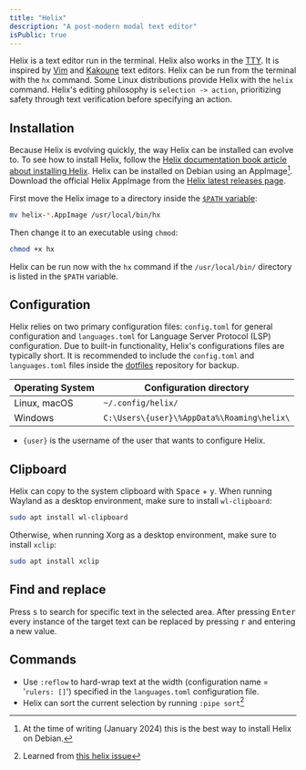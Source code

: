 ```yaml
---
title: "Helix"
description: "A post-modern modal text editor"
isPublic: true
---
```


Helix is a text editor run in the terminal. Helix also works in the [TTY](tty).
It is inspired by [Vim](https://www.vim.org/) and 
[Kakoune](https://kakoune.org/) text editors. Helix can be run from the
terminal with the `hx` command. Some Linux distributions provide Helix with
the `helix` command. Helix's editing philosophy is `selection -> action`,
prioritizing safety through text verification before specifying an action.

## Installation

Because Helix is evolving quickly, the way Helix can be installed can evolve to.
To see how to install Helix, follow the
[Helix documentation book article about installing Helix](https://docs.helix-editor.com/install.html).
Helix can be installed on Debian using an AppImage[^1]. Download the official
Helix AppImage from the [Helix latest releases page](https://github.com/helix-editor/helix/releases).

[^1]: At the time of writing (January 2024) this is the best way to install Helix on Debian.

First move the Helix image to a directory inside the
[`$PATH` variable](path-variable):

```sh
mv helix-*.AppImage /usr/local/bin/hx
```

Then change it to an executable using `chmod`:

```sh
chmod +x hx
```

Helix can be run now with the `hx` command if the `/usr/local/bin/` directory is
listed in the `$PATH` variable.

## Configuration

Helix relies on two primary configuration files: `config.toml` for general
configuration and `languages.toml` for Language Server Protocol (LSP)
configuration. Due to built-in functionality, Helix's configurations files
are typically short. It is recommended to include the `config.toml` and
`languages.toml` files inside the [dotfiles](dotfiles) repository for backup.

| Operating System | Configuration directory                    |
|------------------|--------------------------------------------|
| Linux, macOS     | `~/.config/helix/`                         |
| Windows          | `C:\Users\{user}\%AppData%\Roaming\helix\` |

* `{user}` is the username of the user that wants to configure Helix.

## Clipboard

Helix can copy to the system clipboard with <kbd>Space</kbd> + <kbd>y</kbd>.
When running Wayland as a desktop environment, make sure to install
`wl-clipboard`:

```sh
sudo apt install wl-clipboard
```

Otherwise, when running Xorg as a desktop environment, make sure to install
`xclip`:

```sh
sudo apt install xclip
```

## Find and replace

Press <kbd>s</kbd> to search for specific text in the selected area. After
pressing <kbd>Enter</kbd> every instance of the target text can be replaced
by pressing <kbd>r</kbd> and entering a new value.

## Commands

* Use `:reflow` to hard-wrap text at the width (configuration name = '`rulers:
  []`') specified in the `languages.toml` configuration file.
* Helix can sort the current selection by running `:pipe sort`[^2]
[^2]: Learned from [this helix issue](https://github.com/helix-editor/helix/issues/2865)
